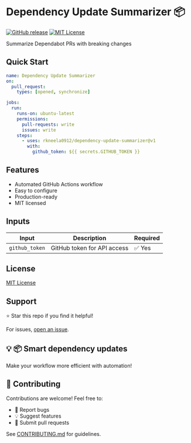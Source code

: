 # Dependency Update Summarizer 📦

[![GitHub release](https://img.shields.io/github/v/release/rkneela0912/dependency-update-summarizer)](https://github.com/rkneela0912/dependency-update-summarizer/releases) [![MIT License](https://img.shields.io/badge/License-MIT-blue.svg)](https://opensource.org/licenses/MIT)

Summarize Dependabot PRs with breaking changes

## Quick Start

```yaml
name: Dependency Update Summarizer
on:
  pull_request:
    types: [opened, synchronize]

jobs:
  run:
    runs-on: ubuntu-latest
    permissions:
      pull-requests: write
      issues: write
    steps:
      - uses: rkneela0912/dependency-update-summarizer@v1
        with:
          github_token: ${{ secrets.GITHUB_TOKEN }}
```

## Features

- Automated GitHub Actions workflow
- Easy to configure
- Production-ready
- MIT licensed

## Inputs

| Input | Description | Required |
|-------|-------------|----------|
| `github_token` | GitHub token for API access | ✅ Yes |

## License

[MIT License](LICENSE)

## Support

⭐ Star this repo if you find it helpful!

For issues, [open an issue](https://github.com/rkneela0912/dependency-update-summarizer/issues).

## 💡 📦 Smart dependency updates

Make your workflow more efficient with automation!

## 🤝 Contributing

Contributions are welcome! Feel free to:
- 🐛 Report bugs
- 💡 Suggest features
- 🔧 Submit pull requests

See [CONTRIBUTING.md](CONTRIBUTING.md) for guidelines.
